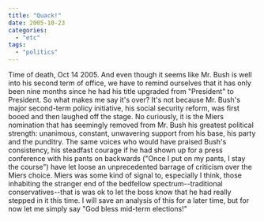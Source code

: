 ```yaml
---
title: "Quack!"
date: 2005-10-23
categories: 
  - "etc"
tags: 
  - "politics"
---
```


Time of death, Oct 14 2005. And even though it seems like Mr. Bush is well into his second term of office, we have to remind ourselves that it has only been nine months since he had his title upgraded from "President" to President. So what makes me say it's over? It's not because Mr. Bush's major second-term policy initiative, his social security reform, was first booed and then laughed off the stage. No curiously, it is the Miers nomination that has seemingly removed from Mr. Bush his greatest political strength: unanimous, constant, unwavering support from his base, his party and the punditry. The same voices who would have praised Bush's consistency, his steadfast courage if he had shown up for a press conference with his pants on backwards ("Once I put on my pants, I stay the course") have let loose an unprecedented barrage of criticism over the Miers choice. Miers was some kind of signal to, especially I think, those inhabiting the stranger end of the bedfellow spectrum--traditional conservatives--that is was ok to let the boss know that he had really stepped in it this time. I will save an analysis of this for a later time, but for now let me simply say "God bless mid-term elections!"
